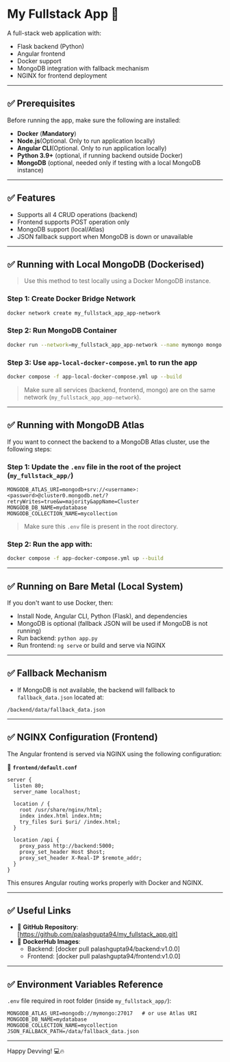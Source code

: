# My Fullstack App 🚀

A full-stack web application with:

- Flask backend (Python)
- Angular frontend
- Docker support
- MongoDB integration with fallback mechanism
- NGINX for frontend deployment

---

## ✅ Prerequisites

Before running the app, make sure the following are installed:

- **Docker** (**Mandatory**)
- **Node.js**(Optional. Only to run application locally)
- **Angular CLI**(Optional. Only to run application locally)
- **Python 3.9+** (optional, if running backend outside Docker)
- **MongoDB** (optional, needed only if testing with a local MongoDB instance)

---

## ✅ Features

- Supports all 4 CRUD operations (backend)
- Frontend supports POST operation only
- MongoDB support (local/Atlas)
- JSON fallback support when MongoDB is down or unavailable

---

## ✅ Running with Local MongoDB (Dockerised)

> Use this method to test locally using a Docker MongoDB instance.

### Step 1: Create Docker Bridge Network

```bash
docker network create my_fullstack_app_app-network
```

### Step 2: Run MongoDB Container

```bash
docker run --network=my_fullstack_app_app-network --name mymongo mongo:latest
```

### Step 3: Use `app-local-docker-compose.yml` to run the app

```bash
docker compose -f app-local-docker-compose.yml up --build
```

> Make sure all services (backend, frontend, mongo) are on the same network (`my_fullstack_app_app-network`).

---

## ✅ Running with MongoDB Atlas

If you want to connect the backend to a MongoDB Atlas cluster, use the following steps:

### Step 1: Update the `.env` file in the root of the project (`my_fullstack_app/`)

```env
MONGODB_ATLAS_URI=mongodb+srv://<username>:<password>@cluster0.mongodb.net/?retryWrites=true&w=majority&appName=Cluster
MONGODB_DB_NAME=mydatabase
MONGODB_COLLECTION_NAME=mycollection
```

> Make sure this `.env` file is present in the root directory.

### Step 2: Run the app with:

```bash
docker compose -f app-docker-compose.yml up --build
```

---

## ✅ Running on Bare Metal (Local System)

If you don't want to use Docker, then:

- Install Node, Angular CLI, Python (Flask), and dependencies
- MongoDB is optional (fallback JSON will be used if MongoDB is not running)
- Run backend: `python app.py`
- Run frontend: `ng serve` or build and serve via NGINX

---

## ✅ Fallback Mechanism

- If MongoDB is not available, the backend will fallback to `fallback_data.json` located at:

```
/backend/data/fallback_data.json
```

---

## ✅ NGINX Configuration (Frontend)

The Angular frontend is served via NGINX using the following configuration:

📄 **`frontend/default.conf`**

```nginx
server {
  listen 80;
  server_name localhost;

  location / {
    root /usr/share/nginx/html;
    index index.html index.htm;
    try_files $uri $uri/ /index.html;
  }

  location /api {
    proxy_pass http://backend:5000;
    proxy_set_header Host $host;
    proxy_set_header X-Real-IP $remote_addr;
  }
}
```

This ensures Angular routing works properly with Docker and NGINX.

---

## ✅ Useful Links

- 🔗 **GitHub Repository**: [https://github.com/palashgupta94/my_fullstack_app.git]
- 🐳 **DockerHub Images**:
  - Backend: [docker pull palashgupta94/backend:v1.0.0]
  - Frontend: [docker pull palashgupta94/frontend:v1.0.0]

---

## ✅ Environment Variables Reference

`.env` file required in root folder (inside `my_fullstack_app/`):

```env
MONGODB_ATLAS_URI=mongodb://mymongo:27017   # or use Atlas URI
MONGODB_DB_NAME=mydatabase
MONGODB_COLLECTION_NAME=mycollection
JSON_FALLBACK_PATH=/data/fallback_data.json
```

---

Happy Devving! 💻🔥
